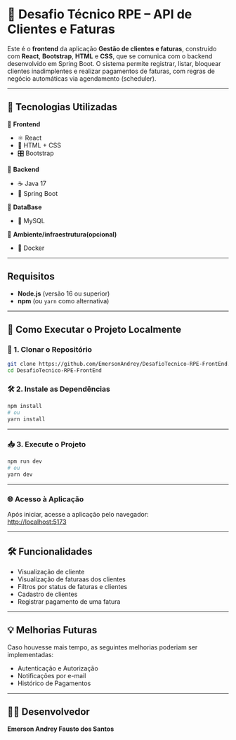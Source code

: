 # 💼 Desafio Técnico RPE – API de Clientes e Faturas

Este é o **frontend** da aplicação **Gestão de clientes e faturas**, construído com **React**, **Bootstrap**, **HTML** e **CSS**, que se comunica com o backend desenvolvido em Spring Boot. O sistema permite registrar, listar, bloquear clientes inadimplentes e realizar pagamentos de faturas, com regras de negócio automáticas via agendamento (scheduler).

---

## 🧱 Tecnologias Utilizadas

🔹 **Frontend**
- ⚛️ React
- 🎨 HTML + CSS
- 🎛️ Bootstrap
  
🔹 **Backend**
 - ☕ Java 17  
 - 🧩 Spring Boot

🔹 **DataBase**
 - 💾 MySQL

🔹 **Ambiente/infraestrutura(opcional)**
 - 🐳 Docker
   
---

## Requisitos

- **Node.js** (versão 16 ou superior)
- **npm** (ou `yarn` como alternativa)

---

## 🚀 Como Executar o Projeto Localmente

### 📁 1. Clonar o Repositório

```bash
git clone https://github.com/EmersonAndrey/DesafioTecnico-RPE-FrontEnd.git
cd DesafioTecnico-RPE-FrontEnd
```

### 🛠️ 2. Instale as Dependências

```bash
npm install
# ou
yarn install
```

---

### 📥 3. Execute o Projeto

```bash
npm run dev
# ou
yarn dev
```

---

### 🌐 Acesso à Aplicação

Após iniciar, acesse a aplicação pelo navegador:  
[http://localhost:5173](http://localhost:5173)

---

## 🛠️ Funcionalidades

- Visualização de cliente
- Visualização de faturaas dos clientes
- Filtros por status de faturas e clientes
- Cadastro de clientes
- Registrar pagamento de uma fatura

---

## 💡 Melhorias Futuras
Caso houvesse mais tempo, as seguintes melhorias poderiam ser implementadas:

- Autenticação e Autorização
- Notificações por e-mail
- Histórico de Pagamentos

---

## 👨‍💻 Desenvolvedor

**Emerson Andrey Fausto dos Santos**  

